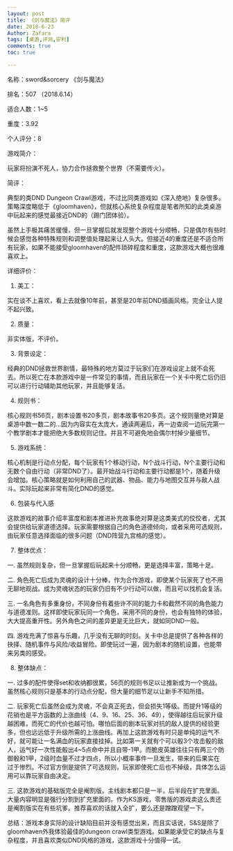 ```yaml
---
layout: post
title: 《剑与魔法》简评
date: 2018-6-23
Author: Zafara
tags: [桌游,评测,安利]
comments: true
toc: true

---
```


名称：sword&sorcery 《剑与魔法》

排名：507 （2018.6.14）

适合人数：1~5

重度：3.92

个人评分：8

游戏简介：  

玩家将扮演不死人，协力合作拯救整个世界（不需要传火）。

简评：

典型的类DND Dungeon Crawl游戏，不过比同类游戏如《深入绝地》复杂很多。策略深度略低于《gloomhaven》，但就核心系统复杂程度是笔者所知的此类桌游中玩起来的感觉最接近DND的（踢门团体验）。

虽然上手极其痛苦缓慢，但一旦掌握后就发现整个游戏十分顺畅，只是偶尔有些时候会感觉各种特殊规则和调整值处理起来让人头大。但接近4的重度还是不适合所有玩家，如果不能接受gloomhaven的配件琐碎程度和重度，这款游戏大概也很难喜欢上。

 

详细评价：

1. 美工：

实在谈不上喜欢，看上去就像10年前，甚至是20年前DND插画风格。完全让人提不起兴致。

 

2. 质量： 

非实体版，不评价。

 

3. 背景设定：

经典的DND拯救世界剧情，最特殊的地方莫过于玩家们在游戏设定上就不会死去。所以死亡在本款游戏中是一件常见的事情，而且玩家在一个关卡中死亡后仍旧可以进行行动辅助其他玩家，并且能够复活。

 

4. 规则书：

核心规则书56页，剧本设置书20多页，剧本故事书20多页。这个规则量绝对算是桌游中数一数二的…因为内容实在太庞大，通读两遍后，再一边查阅一边玩完第一个教学剧本才能把绝大多数规则记住。并且不可避免地会偶尔村掉少量细节。

 

5. 游戏系统：

核心机制是行动点分配，每个玩家有1个移动行动，N个战斗行动，N个主要行动和无数个自由行动（非常DND了）。最开始战斗行动和主要行动都是1个，随着升级会增加。核心策略就是如何利用自己的武器、物品、能力与地图交互并与敌人战斗。实际玩起来非常有简化DND的感觉。

 

6. 包装与代入感

这款游戏的故事介绍丰富度和剧本推进补充故事绝对算是这类美式的佼佼者，尤其会提供给玩家道德选择。玩家需要根据自己的角色道德倾向，或者采用可选规则，由玩家任意选择面临的很多问题（DND阵营九宫格的感觉）。

 

7. 整体优点：

一. 虽然规则复杂，但一旦掌握后玩起来十分顺畅，更是选择丰富，策略十足。

二. 角色死亡后成为灵魂的设计十分棒，作为合作游戏，即使某个玩家死了也不用无聊地观战。成为灵魂状态的玩家仍旧有不少行动可以做，而且可以找机会复活。

三. 一名角色有多重身份，不同身份有着些许不同的能力卡和截然不同的角色能力与道德准则。这样即使玩家玩同一个角色，采用不同的身份，也会有独特的体验，大大提高重开性。另外角色之间的差异更是无比巨大，就如同DND一般。

四. 游戏充满了惊喜与乐趣，几乎没有无聊的时刻。关卡中总是提供了各种各样的抉择、随机事件与风险/收益冒险。即使玩过一遍，因为剧本的随机设置，也能带来另类的感受。

 

8. 整体缺点：

一. 过多的配件使得set和收纳都很累，56页的规则书足以让推新成为一个挑战。虽然核心规则只是基本的行动点分配，但大量的细节足以让新手不知所措。

二. 玩家死亡后虽然会成为灵魂，不会真正死去，但会损失1等级。而提升1等级的花销也是平方函数的上涨曲线（4、9、16、25、36、49），使得越往后玩家升级越困难，而死亡的代价也越可怕。哪怕后面的剧本玩家对抗的敌人提供的经验更多，但也远远低于升级所需的上涨曲线。再加上这款游戏有时只是单纯的运气不好，就可能让一名满血的玩家直接挂掉。比如第一关就有个可以骰3个攻击骰的敌人，运气好一次性能骰出4~5点命中并且自带-1甲。而脆皮英雄往往只有两三个防御骰和1甲，2级时血量不过才四点，所以小概率事件一旦发生，带来的后果实在过于惨烈。不过官方倒是提供了可选规则，玩家即使死亡后也不掉级，具体怎么运用可以靠玩家自由决定。

三. 这款游戏的基础版完全是阉割版。主线剧本都只是一半，后半段在扩充里面。大量内容明显是强行分割到扩充里面的。作为KS游戏，零售版的游戏卖这么贵还是阉割版实在有些坑爹。推荐喜欢的话就入全扩，要么还是蹭蹭观望一下。

 

总结：游戏本身实际的设计缺陷目前并没有感觉出来，而且实话说，S&S是除了gloomhaven外我体验最佳的dungeon crawl类型游戏。如果能承受它的缺点与复杂程度，并且喜欢类似DND风格的游戏，这款游戏十分值得一试。
